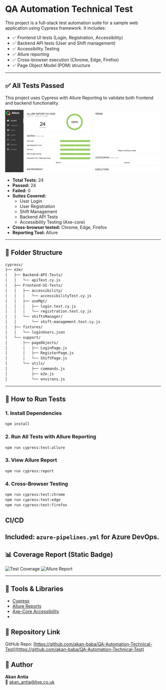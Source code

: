 # QA Automation Technical Test

This project is a full-stack test automation suite for a sample web application using Cypress framework. It includes:

- ✅ Frontend UI tests (Login, Registration, Accessibility)
- ✅ Backend API tests (User and Shift management)
- ✅ Accessibility Testing
- ✅ Allure reporting
- ✅ Cross-browser execution (Chrome, Edge, Firefox)
- ✅ Page Object Model (POM) structure

---

## ✅ All Tests Passed

This project uses Cypress with Allure Reporting to validate both frontend and backend functionality.

[![Full Allure Report - 100% Passed](./assets/allure-report-summary.png)](./assets/allure-report-summary.png)


- **Total Tests:** 24  
- **Passed:** 24  
- **Failed:** 0  
- **Suites Covered:**  
  - User Login  
  - User Registration  
  - Shift Management  
  - Backend API Tests  
  - Accessibility Testing (Axe-core)  
- **Cross-browser tested:** Chrome, Edge, Firefox  
- **Reporting Tool:** Allure

---

## 📁 Folder Structure

```bash
cypress/
├── e2e/
│   ├── Backend-API-Tests/
│   │   └── apiTest.cy.js
│   ├── Frontend-UI-Tests/
│   │   ├── accessibility/
│   │   │   └── accessibilityTest.cy.js
│   │   ├── useMgt/
│   │   │   ├── login.test.cy.js
│   │   │   └── registration.test.cy.js
│   │   └── shiftsManager/
│   │       └── shift-management.test.cy.js
│   ├── fixtures/
│   │   └── loginUsers.json
│   └── support/
│       ├── pageObjects/
│       │   ├── LoginPage.js
│       │   ├── RegisterPage.js
│       │   └── ShiftPage.js
│       └── utils/
│           ├── commands.js
│           ├── e2e.js
│           └── environs.js
```

---

## 🚀 How to Run Tests

### 1. Install Dependencies

```bash
npm install
```

### 2. Run All Tests with Allure Reporting

```bash
npm run cypress:test:allure
```

### 3. View Allure Report

```bash
npm run cypress:report
```

### 4. Cross-Browser Testing

```bash
npm run cypress:test:chrome
npm run cypress:test:edge
npm run cypress:test:firefox
```
## CI/CD

Included: `azure-pipelines.yml` for Azure DevOps.
---

## 📊 Coverage Report (Static Badge)

![Test Coverage](https://img.shields.io/badge/Test--Run-24%20passed-brightgreen)
![Allure Report](https://img.shields.io/badge/Allure-Report-blueviolet)

---

## 🧪 Tools & Libraries

- [Cypress](https://www.cypress.io/)
- [Allure Reports](https://docs.qameta.io/allure/)
- [Axe-Core Accessibility](https://github.com/dequelabs/axe-core)
-

## 🔗 Repository Link

GitHub Repo: [https://github.com/akan-baba/QA-Automation-Technical-Test](https://github.com/akan-baba/QA-Automation-Technical-Test)

## 👤 Author
**Akan Antia**  
📧 [akan_antia@live.co.uk](mailto:akan_antia@live.co.uk) 